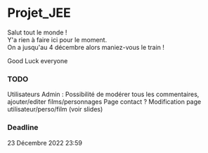 # Projet_JEE
Salut tout le monde !  
Y'a rien à faire ici pour le moment.  
On a jusqu'au 4 décembre alors maniez-vous le train !

Good Luck everyone


### TODO

Utilisateurs Admin : Possibilité de modérer tous les commentaires, ajouter/editer films/personnages
Page contact ?
Modification page utilisateur/perso/film (voir slides)


### Deadline

23 Décembre 2022 23:59
